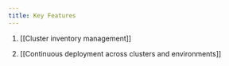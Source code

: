 ```yaml
---
title: Key Features
---
```


1. [[Cluster inventory management]]

2. [[Continuous deployment across clusters and environments]]
